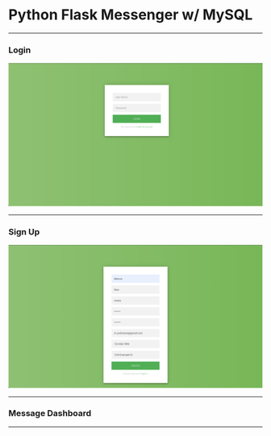 # Python Flask Messenger w/ MySQL

---

### Login

![login](https://raw.githubusercontent.com/MarcusYSera/Python/master/img/Login.png)

---

### Sign Up

![signUp](https://raw.githubusercontent.com/MarcusYSera/Python/master/img/SignUp.png)

---

### Message Dashboard

---
